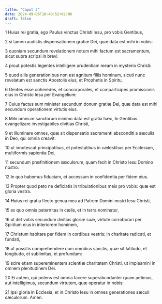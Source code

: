 ```yaml
---
title: "Caput 3"
date: 2024-09-06T18:40:52+02:00
draft: false
---
```




1 Huius rei gratia, ego Paulus vinctus Christi Iesu, pro vobis Gentibus,

2 si tamen audistis dispensationem gratiæ Dei, quæ data est mihi in vobis:

3 quoniam secundum revelationem notum mihi factum est sacramentum, sicut supra scripsi in brevi:

4 prout potestis legentes intelligere prudentiam meam in mysterio Christi:

5 quod aliis generationibus non est agnitum filiis hominum, sicuti nunc revelatum est sanctis Apostolis eius, et Prophetis in Spiritu,

6 Gentes esse coheredes, et concorporales, et comparticipes promissionis eius in Christo Iesu per Evangelium:

7 Cuius factus sum minister secundum donum gratiæ Dei, quæ data est mihi secundum operationem virtutis eius.

8 Mihi omnium sanctorum minimo data est gratia hæc, In Gentibus evangelizare investigabiles divitias Christi,

9 et illuminare omnes, quæ sit dispensatio sacramenti absconditi a sæculis in Deo, qui omnia creavit.

10 ut innotescat principatibus, et potestatibus in cælestibus per Ecclesiam, multiformis sapientia Dei,

11 secundum præfinitionem sæculorum, quam fecit in Christo Iesu Domino nostro:

12 In quo habemus fiduciam, et accessum in confidentia per fidem eius.

13 Propter quod peto ne deficiatis in tribulationibus meis pro vobis: quæ est gloria vestra.

14 Huius rei gratia flecto genua mea ad Patrem Domini nostri Iesu Christi,

15 ex quo omnis paternitas in cælis, et in terra nominatur,

16 ut det vobis secundum divitias gloriæ suæ, virtute corroborari per Spiritum eius in interiorem hominem,

17 Christum habitare per fidem in cordibus vestris: in charitate radicati, et fundati,

18 ut possitis comprehendere cum omnibus sanctis, quæ sit latitudo, et longitudo, et sublimitas, et profundum:

19 scire etiam supereminentem scientiæ charitatem Christi, ut impleamini in omnem plenitudinem Dei.

20 Ei autem, qui potens est omnia facere superabundanter quam petimus, aut intelligimus, secundum virtutem, quæ operatur in nobis:

21 Ipsi gloria in Ecclesia, et in Christo Iesu in omnes generationes sæculi sæculorum. Amen.

